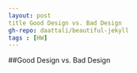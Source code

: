 ```yaml
---
layout: post
title Good Design vs. Bad Design
gh-repo: daattali/beautiful-jekyll
tags : [HW]
---
```


##Good Design vs. Bad Design

